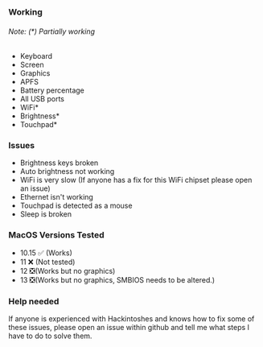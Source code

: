 ### Working
###### Note: (*) Partially working
* Keyboard
* Screen
* Graphics
* APFS
* Battery percentage
* All USB ports
* WiFi*
* Brightness*
* Touchpad*

### Issues
* Brightness keys broken
* Auto brightness not working
* WiFi is very slow (If anyone has a fix for this WiFi chipset please open an issue)
* Ethernet isn't working
* Touchpad is detected as a mouse
* Sleep is broken

### MacOS Versions Tested
* 10.15 ✅ (Works)
* 11 ❌ (Not tested)
* 12 ❎(Works but no graphics)
* 13 ❎(Works but no graphics, SMBIOS needs to be altered.)

### Help needed
If anyone is experienced with Hackintoshes and knows how to fix some of these issues, please open an issue within github and tell me what steps I have to do to solve them.
